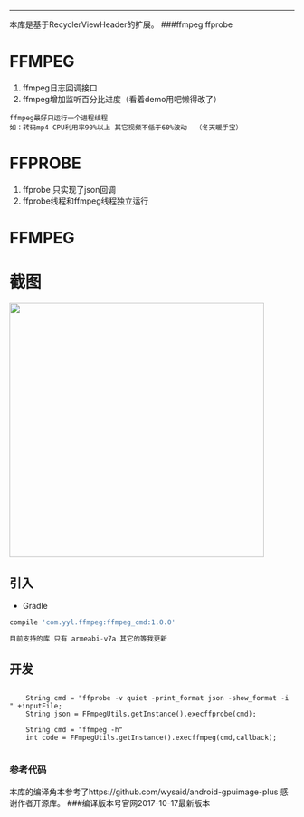 ----
本库是基于RecyclerViewHeader的扩展。
###ffmpeg  ffprobe 

# FFMPEG
1. ffmpeg日志回调接口
2. ffmpeg增加监听百分比进度（看着demo用吧懒得改了）
```
ffmpeg最好只运行一个进程线程  
如：转码mp4 CPU利用率90%以上 其它视频不低于60%波动  （冬天暖手宝）
```
# FFPROBE
1. ffprobe 只实现了json回调 
2. ffprobe线程和ffmpeg线程独立运行
# FFMPEG 


# 截图

<image src="./img/222.gif" width="450px"/>

## 引入
* Gradle
```groovy
compile 'com.yyl.ffmpeg:ffmpeg_cmd:1.0.0'

目前支持的库 只有 armeabi-v7a 其它的等我更新
```
## 开发
```
    
    String cmd = "ffprobe -v quiet -print_format json -show_format -i " +inputFile;
    String json = FFmpegUtils.getInstance().execffprobe(cmd);
  
    String cmd = "ffmpeg -h"
    int code = FFmpegUtils.getInstance().execffmpeg(cmd,callback);
    
```
### 参考代码
本库的编译角本参考了https://github.com/wysaid/android-gpuimage-plus
感谢作者开源库。
###编译版本号官网2017-10-17最新版本
